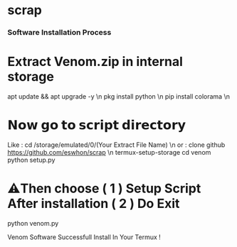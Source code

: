 # scrap
### Software Installation Process 

# Extract Venom.zip in internal storage

apt update && apt upgrade -y \n
pkg install python \n
pip install colorama \n

# 𝗡𝗼𝘄 𝗴𝗼 𝘁𝗼 𝘀𝗰𝗿𝗶𝗽𝘁 𝗱𝗶𝗿𝗲𝗰𝘁𝗼𝗿𝘆

Like : cd /storage/emulated/0/(Your Extract File Name) \n
or   : clone github https://github.com/eswhon/scrap \n
termux-setup-storage
cd venom
python setup.py

# ⚠️Then choose ( 1 ) Setup Script After installation ( 2 ) Do Exit

python venom.py

Venom Software Successfull Install In Your Termux !
